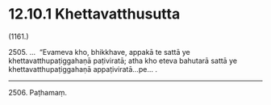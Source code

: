 # 12.10.1 Khettavatthusutta

(1161.)

2505\. …  “Evameva kho, bhikkhave, appakā te sattā ye khettavatthupaṭiggahaṇā paṭiviratā; atha kho eteva bahutarā sattā ye khettavatthupaṭiggahaṇā appaṭiviratā…pe… .

---

2506\. Paṭhamaṃ.
